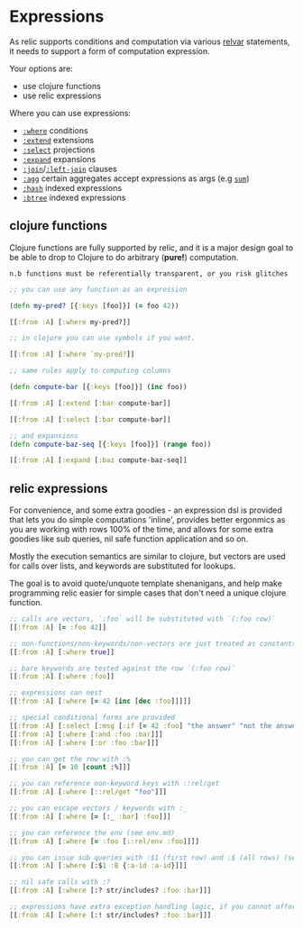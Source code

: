 # Expressions

As relic supports conditions and computation via various [relvar](relvar.md) statements, it needs to support a form of computation expression.

Your options are:

- use clojure functions
- use relic expressions

Where you can use expressions:

- [`:where`](where.md) conditions
- [`:extend`](extend.md) extensions
- [`:select`](select.md) projections
- [`:expand`](expand.md) expansions
- [`:join`](join.md)/[`:left-join`](left-join.md) clauses
- [`:agg`](agg.md) certain aggregates accept expressions as args (e.g [`sum`](sum.md))
- [`:hash`](hash.md) indexed expressions
- [`:btree`](btree.md) indexed expressions

## clojure functions

Clojure functions are fully supported by relic, and it is a major design goal to be able to drop to Clojure to do arbitrary (__pure!__) computation.

`n.b functions must be referentially transparent, or you risk glitches`

```clojure 
;; you can use any function as an expression

(defn my-pred? [{:keys [foo]}] (= foo 42))

[[:from :A] [:where my-pred?]]

;; in clojure you can use symbols if you want.

[[:from :A] [:where `my-pred?]]

;; same rules apply to computing columns

(defn compute-bar [{:keys [foo]}] (inc foo))

[[:from :A] [:extend [:bar compute-bar]]

[[:from :A] [:select [:bar compute-bar]]

;; and expansions
(defn compute-baz-seq [{:keys [foo]}] (range foo))

[[:from :A] [:expand [:baz compute-baz-seq]]
```


## relic expressions

For convenience, and some extra goodies - an expression dsl is provided that lets you do simple computations 'inline',
provides better ergonmics as you are working with rows 100% of the time, and allows for some extra goodies like sub queries, nil safe function application and so on.

Mostly the execution semantics are similar to clojure, but vectors are used for calls over lists, and keywords are substituted for lookups.

The goal is to avoid quote/unquote template shenanigans, and help make programming relic easier for simple cases that don't need a unique clojure function. 

```clojure
;; calls are vectors, `:foo` will be substituted with `(:foo row)`
[[:from :A] [= :foo 42]]

;; non-functions/non-keywords/non-vectors are just treated as constants
[[:from :A] [:where true]]

;; bare keywords are tested against the row `(:foo row)`
[[:from :A] [:where :foo]]

;; expressions can nest 
[[:from :A] [:where [= 42 [inc [dec :foo]]]]]

;; special conditional forms are provided
[[:from :A] [:select [:msg [:if [= 42 :foo] "the answer" "not the answer"]]]]
[[:from :A] [:where [:and :foo :bar]]]
[[:from :A] [:where [:or :foo :bar]]]

;; you can get the row with :%
[[:from :A] [= 10 [count :%]]]

;; you can reference non-keyword keys with ::rel/get
[[:from :A] [:where [::rel/get "foo"]]]

;; you can escape vectors / keywords with :_
[[:from :A] [:where [= [:_ :bar] :foo]]]

;; you can reference the env (see env.md)
[[:from :A] [:where [= :foo [::rel/env :foo]]]]

;; you can issue sub queries with :$1 (first row) and :$ (all rows) (see sub-queries.md)
[[:from :A] [:where [:$1 :B {:a-id :a-id}]]]

;; nil safe calls with :?
[[:from :A] [:where [:? str/includes? :foo :bar]]]

;; expressions have extra exception handling logic, if you cannot afford this, use the unsafe modifier.
[[:from :A] [:where [:! str/includes? :foo :bar]]]
```